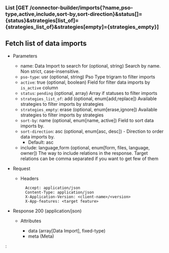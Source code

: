 ### List [GET /connector-builder/imports{?name,pso-type,active,include,sort-by,sort-direction}&status[]={status}&strategies[list_of]={strategies_list_of}&strategies[empty]={strategies_empty}]

## Fetch list of data imports

+ Parameters
    + name: Data Import to search for (optional, string) 
        Search by name. Non strict, case-insensitive.
    + `pso-type`: usr (optional, string)
        Pso Type trigram to filter imports
    + `active`: true (optional, boolean)
        Field for filter data imports by `is_active` column
    + `status`: `pending` (optional, array)
        Array if statuses to filter imports
    + `strategies_list_of`: add (optional, enum[add,replace])
       Available strategies to filter imports by strategies
    + `strategies_empty`: erase (optional, enum[erase,ignore])
       Available strategies to filter imports by strategies     
    + `sort-by`: name (optional, enum[name, active])
        Field to sort data imports by. 
    + `sort-direction`: asc (optional, enum[asc, desc]) - Direction to order data imports by.
        + Default: asc
    + include: language,form (optional, enum[form, files, language, owner])
        The way to include relations in the response. Target relations can be comma separated if you want to get few of them

+ Request
    + Headers

            Accept: application/json
            Content-Type: application/json
            X-Application-Version: <client-name>/<version>
            X-App-features: <target feature>

+ Response 200 (application/json)

    + Attributes

        + data (array[Data Import], fixed-type)
        + meta (Meta)

:[](../../error_responses.md)
